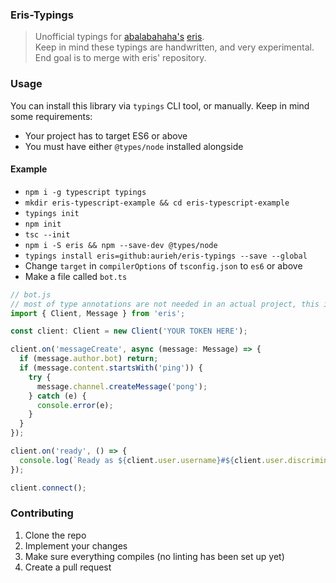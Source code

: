 ### Eris-Typings
> Unofficial typings for [abalabahaha's](https://github.com/abalabahaha) [eris](https://github.com/abalabahaha/eris).<br/>
> Keep in mind these typings are handwritten, and very experimental. End goal is to merge with eris' repository.

### Usage
You can install this library via `typings` CLI tool, or manually. Keep in mind some requirements:
* Your project has to target ES6 or above
* You must have either `@types/node` installed alongside

#### Example
* `npm i -g typescript typings`
* `mkdir eris-typescript-example && cd eris-typescript-example`
* `typings init`
* `npm init`
* `tsc --init`
* `npm i -S eris && npm --save-dev @types/node`
* `typings install eris=github:aurieh/eris-typings --save --global`
* Change `target` in `compilerOptions` of `tsconfig.json` to `es6` or above
* Make a file called `bot.ts`

```typescript
// bot.js
// most of type annotations are not needed in an actual project, this is just an example
import { Client, Message } from 'eris';

const client: Client = new Client('YOUR TOKEN HERE');

client.on('messageCreate', async (message: Message) => {
  if (message.author.bot) return;
  if (message.content.startsWith('ping')) {
    try {
      message.channel.createMessage('pong');
    } catch (e) {
      console.error(e);
    }
  }
});

client.on('ready', () => {
  console.log(`Ready as ${client.user.username}#${client.user.discriminator}`);
});

client.connect();
```

### Contributing
1. Clone the repo
2. Implement your changes
3. Make sure everything compiles (no linting has been set up yet)
4. Create a pull request
